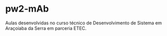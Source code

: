 # pw2-mAb
Aulas desenvolvidas no curso técnico de Desenvolvimento de Sistema em Araçoiaba da Serra em parceria ETEC.
